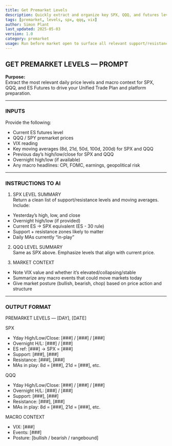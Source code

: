 ```yaml
---
title: Get Premarket Levels  
description: Quickly extract and organize key SPX, QQQ, and futures levels for the current trading day  
tags: [premarket, levels, spx, qqq, vix]  
author: Simon Plant  
last_updated: 2025-05-03  
version: 1.0  
category: premarket  
usage: Run before market open to surface all relevant support/resistance zones and macro context  
---
```


## GET PREMARKET LEVELS — PROMPT

**Purpose:**  
Extract the most relevant daily price levels and macro context for SPX, QQQ, and ES Futures to drive your Unified Trade Plan and platform preparation.

---

### INPUTS  
Provide the following:  
- Current ES futures level  
- QQQ / SPY premarket prices  
- VIX reading  
- Key moving averages (8d, 21d, 50d, 100d, 200d) for SPX and QQQ  
- Previous day’s high/low/close for SPX and QQQ  
- Overnight high/low (if available)  
- Any macro headlines: CPI, FOMC, earnings, geopolitical risk  

---

### INSTRUCTIONS TO AI

1. SPX LEVEL SUMMARY  
Return a clean list of support/resistance levels and moving averages. Include:  
- Yesterday’s high, low, and close  
- Overnight high/low (if provided)  
- Current ES → SPX equivalent (ES - 30 rule)  
- Support + resistance zones likely to matter  
- Daily MAs currently “in-play”  

2. QQQ LEVEL SUMMARY  
Same as SPX above. Emphasize levels that align with current price.  

3. MARKET CONTEXT  
- Note VIX value and whether it’s elevated/collapsing/stable  
- Summarize any macro events that could move markets today  
- Give market posture (bullish, bearish, chop) based on price action and structure  

---

### OUTPUT FORMAT

PREMARKET LEVELS — [DAY], [DATE]

SPX  
- Yday High/Low/Close: [###] / [###] / [###]  
- Overnight H/L: [###] / [###]  
- ES ref: [###] → SPX = [###]  
- Support: [###], [###]  
- Resistance: [###], [###]  
- MAs in play: 8d = [###], 21d = [###], etc.

QQQ  
- Yday High/Low/Close: [###] / [###] / [###]  
- Overnight H/L: [###] / [###]  
- Support: [###], [###]  
- Resistance: [###], [###]  
- MAs in play: 8d = [###], 21d = [###], etc.

MACRO CONTEXT  
- VIX: [###]  
- Events: [###]  
- Posture: [bullish / bearish / rangebound]